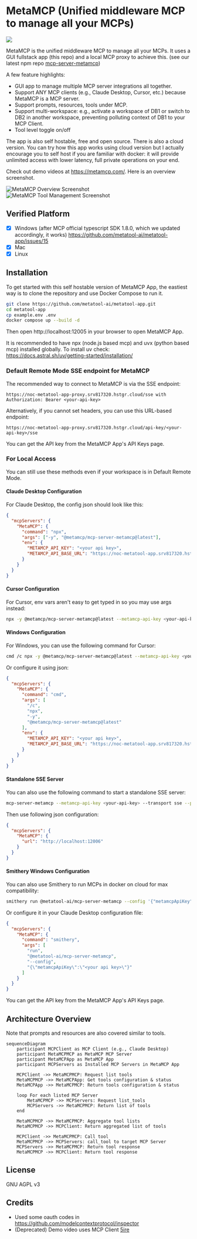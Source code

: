 # MetaMCP (Unified middleware MCP to manage all your MCPs)

[![](https://dcbadge.limes.pink/api/server/mNsyat7mFX)](https://discord.gg/mNsyat7mFX)

MetaMCP is the unified middleware MCP to manage all your MCPs. It uses a GUI fullstack app (this repo) and a local MCP proxy to achieve this. (see our latest npm repo [mcp-server-metamcp](https://github.com/metatool-ai/mcp-server-metamcp))

A few feature highlights:

- GUI app to manage multiple MCP server integrations all together.
- Support ANY MCP clients (e.g., Claude Desktop, Cursor, etc.) because MetaMCP is a MCP server.
- Support prompts, resources, tools under MCP.
- Support multi-workspace: e.g., activate a workspace of DB1 or switch to DB2 in another workspace, preventing polluting context of DB1 to your MCP Client.
- Tool level toggle on/off

The app is also self hostable, free and open source. There is also a cloud version. You can try how this app works using cloud version but I actually encourage you to self host if you are familiar with docker: it will provide unlimited access with lower latency, full private operations on your end.

Check out demo videos at https://metamcp.com/. Here is an overview screenshot.

![MetaMCP Overview Screenshot](screenshot.png)
![MetaMCP Tool Management Screenshot](tool_management.png)

## Verified Platform

- [x] Windows (after MCP official typescript SDK 1.8.0, which we updated accordingly, it works) https://github.com/metatool-ai/metatool-app/issues/15
- [x] Mac
- [x] Linux

## Installation

To get started with this self hostable version of MetaMCP App, the eastiest way is to clone the repository and use Docker Compose to run it.

```bash
git clone https://github.com/metatool-ai/metatool-app.git
cd metatool-app
cp example.env .env
docker compose up --build -d
```

Then open http://localhost:12005 in your browser to open MetaMCP App.

It is recommended to have npx (node.js based mcp) and uvx (python based mcp) installed globally.
To install uv check: https://docs.astral.sh/uv/getting-started/installation/

### Default Remote Mode SSE endpoint for MetaMCP

The recommended way to connect to MetaMCP is via the SSE endpoint:

```
https://noc-metatool-app-proxy.srv817320.hstgr.cloud/sse with Authorization: Bearer <your-api-key>
```

Alternatively, if you cannot set headers, you can use this URL-based endpoint:

```
https://noc-metatool-app-proxy.srv817320.hstgr.cloud/api-key/<your-api-key>/sse
```

You can get the API key from the MetaMCP App's API Keys page.

### For Local Access

You can still use these methods even if your workspace is in Default Remote Mode.

#### Claude Desktop Configuration

For Claude Desktop, the config json should look like this:

```json
{
  "mcpServers": {
    "MetaMCP": {
      "command": "npx",
      "args": ["-y", "@metamcp/mcp-server-metamcp@latest"],
      "env": {
        "METAMCP_API_KEY": "<your api key>",
        "METAMCP_API_BASE_URL": "https://noc-metatool-app.srv817320.hstgr.cloud"
      }
    }
  }
}
```

#### Cursor Configuration

For Cursor, env vars aren't easy to get typed in so you may use args instead:

```bash
npx -y @metamcp/mcp-server-metamcp@latest --metamcp-api-key <your-api-key> --metamcp-api-base-url http://localhost:12005
```

#### Windows Configuration

For Windows, you can use the following command for Cursor:

```bash
cmd /c npx -y @metamcp/mcp-server-metamcp@latest --metamcp-api-key <your-api-key> --metamcp-api-base-url http://localhost:12005
```

Or configure it using json:

```json
{
  "mcpServers": {
    "MetaMCP": {
      "command": "cmd",
      "args": [
        "/c",
        "npx",
        "-y",
        "@metamcp/mcp-server-metamcp@latest"
      ],
      "env": {
        "METAMCP_API_KEY": "<your api key>",
        "METAMCP_API_BASE_URL": "https://noc-metatool-app.srv817320.hstgr.cloud"
      }
    }
  }
}
```

#### Standalone SSE Server

You can also use the following command to start a standalone SSE server:

```bash
mcp-server-metamcp --metamcp-api-key <your-api-key> --transport sse --port 12006
```

Then use following json configuration:

```json
{
  "mcpServers": {
    "MetaMCP": {
      "url": "http://localhost:12006"
    }
  }
}
```

#### Smithery Windows Configuration

You can also use Smithery to run MCPs in docker on cloud for max compatibility:

```bash
smithery run @metatool-ai/mcp-server-metamcp --config '{"metamcpApiKey":"<your api key>"}'
```

Or configure it in your Claude Desktop configuration file:

```json
{
  "mcpServers": {
    "MetaMCP": {
      "command": "smithery",
      "args": [
        "run",
        "@metatool-ai/mcp-server-metamcp",
        "--config",
        "{\"metamcpApiKey\":\"<your api key>\"}"
      ]
    }
  }
}
```

You can get the API key from the MetaMCP App's API Keys page.

## Architecture Overview

Note that prompts and resources are also covered similar to tools.

```mermaid
sequenceDiagram
    participant MCPClient as MCP Client (e.g., Claude Desktop)
    participant MetaMCPMCP as MetaMCP MCP Server
    participant MetaMCPApp as MetaMCP App
    participant MCPServers as Installed MCP Servers in MetaMCP App

    MCPClient ->> MetaMCPMCP: Request list tools
    MetaMCPMCP ->> MetaMCPApp: Get tools configuration & status
    MetaMCPApp ->> MetaMCPMCP: Return tools configuration & status

    loop For each listed MCP Server
        MetaMCPMCP ->> MCPServers: Request list_tools
        MCPServers ->> MetaMCPMCP: Return list of tools
    end

    MetaMCPMCP ->> MetaMCPMCP: Aggregate tool lists
    MetaMCPMCP ->> MCPClient: Return aggregated list of tools

    MCPClient ->> MetaMCPMCP: Call tool
    MetaMCPMCP ->> MCPServers: call_tool to target MCP Server
    MCPServers ->> MetaMCPMCP: Return tool response
    MetaMCPMCP ->> MCPClient: Return tool response
```

## License

GNU AGPL v3

## Credits
- Used some oauth codes in https://github.com/modelcontextprotocol/inspector
- (Deprecated) Demo video uses MCP Client [5ire](https://5ire.app/)
